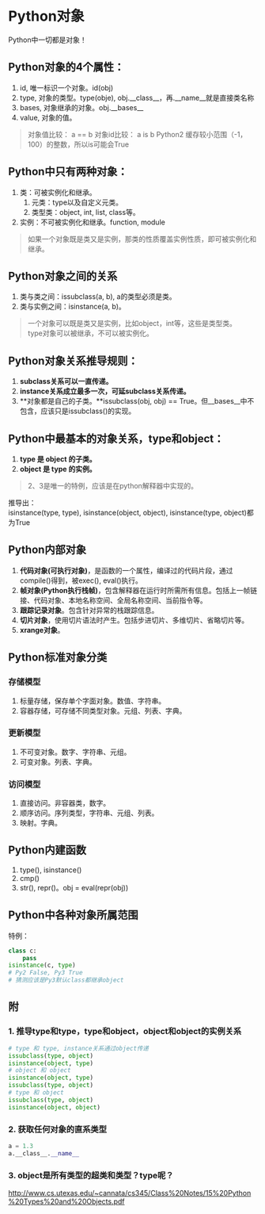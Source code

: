 # Python对象 

Python中一切都是对象！

## Python对象的4个属性：

1. id, 唯一标识一个对象。id(obj)
2. type, 对象的类型。type(obje), obj.\_\_class\_\_，再.\_\_name\_\_就是直接类名称
3. bases, 对象继承的对象。obj.\_\_bases\_\_
4. value, 对象的值。

> 对象值比较： a == b
> 对象id比较： a is b
> Python2 缓存较小范围（-1，100）的整数，所以is可能会True


## Python中只有两种对象：

1. 类：可被实例化和继承。
    1. 元类：type以及自定义元类。
    2. 类型类：object, int, list, class等。
2. 实例：不可被实例化和继承。function, module

> 如果一个对象既是类又是实例，那类的性质覆盖实例性质，即可被实例化和继承。

## Python对象之间的关系  

1. 类与类之间：issubclass(a, b), a的类型必须是类。
2. 类与实例之间：isinstance(a, b)。

> 一个对象可以既是类又是实例，比如object，int等，这些是类型类。  
> type对象可以被继承，不可以被实例化。

## Python对象关系推导规则：

1. **subclass关系可以一直传递。**
2. **instance关系成立最多一次，可延subclass关系传递。**
3. **对象都是自己的子类。**issubclass(obj, obj) == True。但__bases__中不包含，应该只是issubclass()的实现。

## Python中最基本的对象关系，type和object：  

1. **type 是 object 的子类。**
2. **object 是 type 的实例。**

> 2、3是唯一的特例，应该是在python解释器中实现的。

推导出：  
isinstance(type, type), isinstance(object, object), isinstance(type, object)都为True

## Python内部对象
1. **代码对象(可执行对象)**，是函数的一个属性，编译过的代码片段，通过compile()得到，被exec(), eval()执行。
2. **帧对象(Python执行栈帧)**，包含解释器在运行时所需所有信息。包括上一帧链接、代码对象、本地名称空间、全局名称空间、当前指令等。
3. **跟踪记录对象**。包含针对异常的栈跟踪信息。
4. **切片对象**，使用切片语法时产生。包括步进切片、多维切片、省略切片等。
5. **xrange对象**。

## Python标准对象分类

### 存储模型
1. 标量存储，保存单个字面对象。数值、字符串。
2. 容器存储，可存储不同类型对象。元组、列表、字典。

### 更新模型
1. 不可变对象。数字、字符串、元组。
2. 可变对象。列表、字典。

### 访问模型
1. 直接访问。非容器类，数字。
2. 顺序访问。序列类型，字符串、元组、列表。
3. 映射。字典。

## Python内建函数
1. type(), isinstance()
2. cmp()
3. str(), repr()。obj = eval(repr(obj))

## Python中各种对象所属范围


特例：  
```python
class c:
    pass
isinstance(c, type)
# Py2 False, Py3 True
# 猜测应该是Py3默认class都继承object
```

## 附
### 1. 推导type和type，type和object，object和object的实例关系

```python
# type 和 type, instance关系通过object传递
issubclass(type, object)
isinstance(object, type)
# object 和 object
isinstance(object, type)
issubclass(type, object)
# type 和 object
issubclass(type, object)
isinstance(object, object)
```

### 2. 获取任何对象的直系类型

```python
a = 1.3
a.__class__.__name__
```

### 3. object是所有类型的超类和类型？type呢？

http://www.cs.utexas.edu/~cannata/cs345/Class%20Notes/15%20Python%20Types%20and%20Objects.pdf